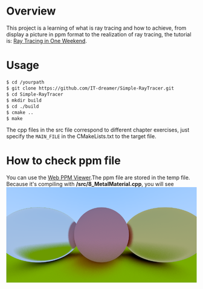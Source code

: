 # Overview
This project is a learning of what is ray tracing and how to achieve, from display a picture in ppm format to the realization of ray tracing, the tutorial is: [Ray Tracing in One Weekend](https://github.com/RayTracing/raytracing.github.io).

# Usage

    $ cd /yourpath
    $ git clone https://github.com/IT-dreamer/Simple-RayTracer.git
    $ cd Simple-RayTracer
    $ mkdir build
    $ cd ./build
    $ cmake ..
    $ make
The cpp files in the src file correspond to different chapter exercises, just specify the `MAIN_FILE` in the CMakeLists.txt to the target file.

# How to check ppm file
You can use the [Web PPM Viewer](https://0xc0de.fr/webppm/).The ppm file are stored in the temp file. Because it's compiling with **/src/8_MetalMaterial.cpp**, you will see  
![](/doc/result.png)
